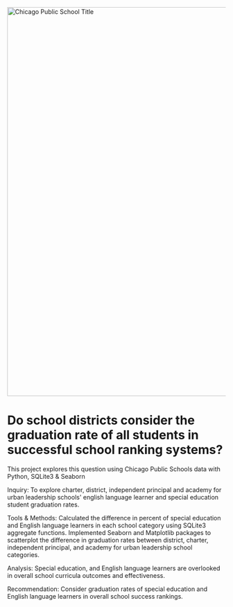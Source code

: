 <!DOCTYPE html>
<html lang="en">
<head>
    <meta charset="UTF-8">
    <meta http-equiv="X-UA-Compatible" content="IE=edge">
    <meta name="viewport" content="width=device-width, initial-scale=1.0">
    <img width="898" alt="Chicago Public School Title" src="https://user-images.githubusercontent.com/94628744/210272501-f3ccef2f-d8a9-4dc1-9f57-d67495ea33d7.png">
</head>
<body>
    <h1> Do school districts consider the graduation rate of all students in successful school ranking systems? </h1>
        <p> This project explores this question using Chicago Public Schools data with Python, SQLite3 & Seaborn </p>
        <p> Inquiry: To explore charter, district, independent principal and academy for urban leadership schools' english language learner and special education student graduation rates.</p> 
        <p> Tools & Methods: Calculated the difference in percent of special education and English language learners in each school category using SQLite3 aggregate functions.
        Implemented Seaborn and Matplotlib packages to scatterplot the difference in graduation rates between district, charter, independent principal, and academy for urban leadership school categories.</p>
        <p> Analysis: Special education, and English language learners are overlooked in overall school curricula outcomes and effectiveness.
        <p> Recommendation: Consider graduation rates of special education and English language learners in overall school success rankings. 
</p>
        <p> 
</body>
</html> 



